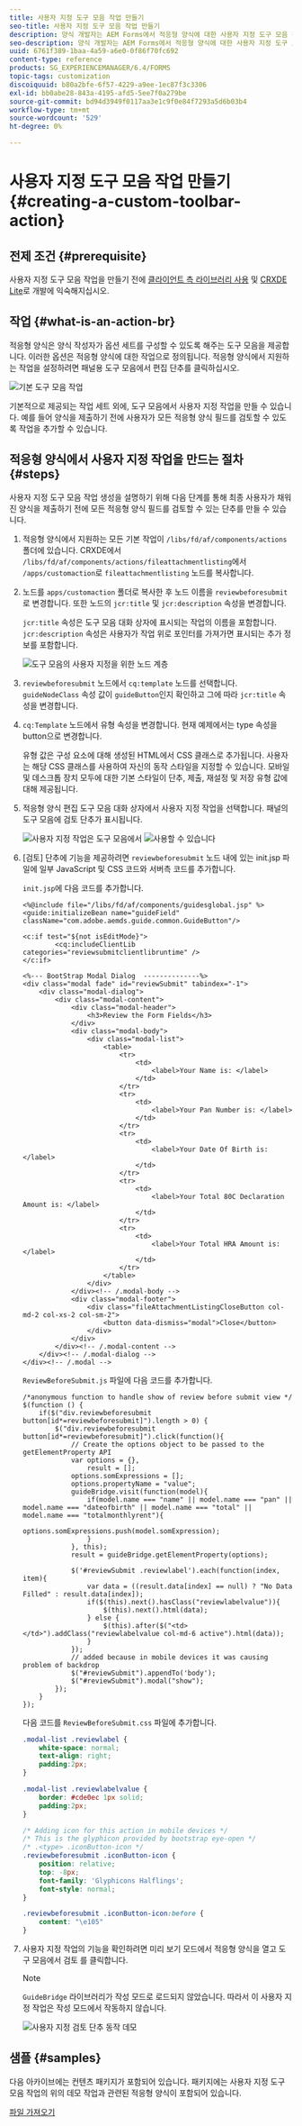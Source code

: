 ```yaml
---
title: 사용자 지정 도구 모음 작업 만들기
seo-title: 사용자 지정 도구 모음 작업 만들기
description: 양식 개발자는 AEM Forms에서 적응형 양식에 대한 사용자 지정 도구 모음 작업을 만들 수 있습니다. 작성자가 사용자 지정 작업을 사용하면 최종 사용자에게 더 많은 워크플로우와 옵션을 제공할 수 있습니다.
seo-description: 양식 개발자는 AEM Forms에서 적응형 양식에 대한 사용자 지정 도구 모음 작업을 만들 수 있습니다. 작성자가 사용자 지정 작업을 사용하면 최종 사용자에게 더 많은 워크플로우와 옵션을 제공할 수 있습니다.
uuid: 6761f389-1baa-4a59-a6e0-0f86f70fc692
content-type: reference
products: SG_EXPERIENCEMANAGER/6.4/FORMS
topic-tags: customization
discoiquuid: b80a2bfe-6f57-4229-a9ee-1ec87f3c3306
exl-id: bb0abe28-843a-4195-afd5-5ee7f0a279be
source-git-commit: bd94d3949f0117aa3e1c9f0e84f7293a5d6b03b4
workflow-type: tm+mt
source-wordcount: '529'
ht-degree: 0%

---
```


# 사용자 지정 도구 모음 작업 만들기 {#creating-a-custom-toolbar-action}

## 전제 조건 {#prerequisite}

사용자 지정 도구 모음 작업을 만들기 전에 [클라이언트 측 라이브러리 사용](/help/sites-developing/clientlibs.md) 및 [CRXDE Lite](/help/sites-developing/developing-with-crxde-lite.md)로 개발에 익숙해지십시오.

## 작업 {#what-is-an-action-br}

적응형 양식은 양식 작성자가 옵션 세트를 구성할 수 있도록 해주는 도구 모음을 제공합니다. 이러한 옵션은 적응형 양식에 대한 작업으로 정의됩니다. 적응형 양식에서 지원하는 작업을 설정하려면 패널용 도구 모음에서 편집 단추를 클릭하십시오.

![기본 도구 모음 작업](assets/default_toolbar_actions.png)

기본적으로 제공되는 작업 세트 외에, 도구 모음에서 사용자 지정 작업을 만들 수 있습니다. 예를 들어 양식을 제출하기 전에 사용자가 모든 적응형 양식 필드를 검토할 수 있도록 작업을 추가할 수 있습니다.

## 적응형 양식에서 사용자 지정 작업을 만드는 절차 {#steps}

사용자 지정 도구 모음 작업 생성을 설명하기 위해 다음 단계를 통해 최종 사용자가 채워진 양식을 제출하기 전에 모든 적응형 양식 필드를 검토할 수 있는 단추를 만들 수 있습니다.

1. 적응형 양식에서 지원하는 모든 기본 작업이 `/libs/fd/af/components/actions` 폴더에 있습니다. CRXDE에서 `/libs/fd/af/components/actions/fileattachmentlisting`에서 `/apps/customaction`로 `fileattachmentlisting` 노드를 복사합니다.

1. 노드를 `apps/customaction` 폴더로 복사한 후 노드 이름을 `reviewbeforesubmit`로 변경합니다. 또한 노드의 `jcr:title` 및 `jcr:description` 속성을 변경합니다.

   `jcr:title` 속성은 도구 모음 대화 상자에 표시되는 작업의 이름을 포함합니다. `jcr:description` 속성은 사용자가 작업 위로 포인터를 가져가면 표시되는 추가 정보를 포함합니다.

   ![도구 모음의 사용자 지정을 위한 노드 계층](assets/action3.png)

1. `reviewbeforesubmit` 노드에서 `cq:template` 노드를 선택합니다. `guideNodeClass` 속성 값이 `guideButton`인지 확인하고 그에 따라 `jcr:title` 속성을 변경합니다.
1. `cq:Template` 노드에서 유형 속성을 변경합니다. 현재 예제에서는 type 속성을 button으로 변경합니다.

   유형 값은 구성 요소에 대해 생성된 HTML에서 CSS 클래스로 추가됩니다. 사용자는 해당 CSS 클래스를 사용하여 자신의 동작 스타일을 지정할 수 있습니다. 모바일 및 데스크톱 장치 모두에 대한 기본 스타일이 단추, 제출, 재설정 및 저장 유형 값에 대해 제공됩니다.

1. 적응형 양식 편집 도구 모음 대화 상자에서 사용자 지정 작업을 선택합니다. 패널의 도구 모음에 검토 단추가 표시됩니다.

   ![사용자 지정 작업은 도구 모음에서 ](assets/custom_action_available_in_toolbar.png) ![사용할 수 있습니다](assets/action7.png)

1. [검토] 단추에 기능을 제공하려면 `reviewbeforesubmit` 노드 내에 있는 init.jsp 파일에 일부 JavaScript 및 CSS 코드와 서버측 코드를 추가합니다.

   `init.jsp`에 다음 코드를 추가합니다.

   ```
   <%@include file="/libs/fd/af/components/guidesglobal.jsp" %>
   <guide:initializeBean name="guideField" className="com.adobe.aemds.guide.common.GuideButton"/>
   
   <c:if test="${not isEditMode}">
           <cq:includeClientLib categories="reviewsubmitclientlibruntime" />
   </c:if>
   
   <%--- BootStrap Modal Dialog  --------------%>
   <div class="modal fade" id="reviewSubmit" tabindex="-1">
       <div class="modal-dialog">
           <div class="modal-content">
               <div class="modal-header">
                   <h3>Review the Form Fields</h3>
               </div>
               <div class="modal-body">
                   <div class="modal-list">
                       <table>
                           <tr>
                               <td>
                                   <label>Your Name is: </label>
                               </td>
                           </tr>
                           <tr>
                               <td>
                                   <label>Your Pan Number is: </label>
                               </td>
                           </tr>
                           <tr>
                               <td>
                                   <label>Your Date Of Birth is: </label>
                               </td>
                           </tr>
                           <tr>
                               <td>
                                   <label>Your Total 80C Declaration Amount is: </label>
                               </td>
                           </tr>
                           <tr>
                               <td>
                                   <label>Your Total HRA Amount is: </label>
                               </td>
                           </tr>
                       </table>
                   </div>
               </div><!-- /.modal-body -->
               <div class="modal-footer">
                   <div class="fileAttachmentListingCloseButton col-md-2 col-xs-2 col-sm-2">
                       <button data-dismiss="modal">Close</button>
                   </div>
               </div>
           </div><!-- /.modal-content -->
       </div><!-- /.modal-dialog -->
   </div><!-- /.modal -->
   ```

   `ReviewBeforeSubmit.js` 파일에 다음 코드를 추가합니다.

   ```
   /*anonymous function to handle show of review before submit view */
   $(function () {
       if($("div.reviewbeforesubmit button[id*=reviewbeforesubmit]").length > 0) {
           $("div.reviewbeforesubmit button[id*=reviewbeforesubmit]").click(function(){
               // Create the options object to be passed to the getElementProperty API
               var options = {},
                   result = [];
               options.somExpressions = [];
               options.propertyName = "value";
               guideBridge.visit(function(model){
                   if(model.name === "name" || model.name === "pan" || model.name === "dateofbirth" || model.name === "total" || model.name === "totalmonthlyrent"){
                           options.somExpressions.push(model.somExpression);
                   }
               }, this);
               result = guideBridge.getElementProperty(options);
   
               $('#reviewSubmit .reviewlabel').each(function(index, item){
                   var data = ((result.data[index] == null) ? "No Data Filled" : result.data[index]);
                   if($(this).next().hasClass("reviewlabelvalue")){
                       $(this).next().html(data);
                   } else {
                       $(this).after($("<td></td>").addClass("reviewlabelvalue col-md-6 active").html(data));
                   }
               });
               // added because in mobile devices it was causing problem of backdrop
               $("#reviewSubmit").appendTo('body');
               $("#reviewSubmit").modal("show");
           });
       }
   });
   ```

   다음 코드를 `ReviewBeforeSubmit.css` 파일에 추가합니다.

   ```css
   .modal-list .reviewlabel {
       white-space: normal;
       text-align: right;
       padding:2px;
   }
   
   .modal-list .reviewlabelvalue {
       border: #cde0ec 1px solid;
       padding:2px;
   }
   
   /* Adding icon for this action in mobile devices */
   /* This is the glyphicon provided by bootstrap eye-open */
   /* .<type> .iconButton-icon */
   .reviewbeforesubmit .iconButton-icon {
       position: relative;
       top: -8px;
       font-family: 'Glyphicons Halflings';
       font-style: normal;
   }
   
   .reviewbeforesubmit .iconButton-icon:before {
       content: "\e105"
   }
   ```

1. 사용자 지정 작업의 기능을 확인하려면 미리 보기 모드에서 적응형 양식을 열고 도구 모음에서 검토 를 클릭합니다.

   >[!NOTE]
   >
   >`GuideBridge` 라이브러리가 작성 모드로 로드되지 않았습니다. 따라서 이 사용자 지정 작업은 작성 모드에서 작동하지 않습니다.

   ![사용자 지정 검토 단추 동작 데모](assets/action9.png)

## 샘플 {#samples}

다음 아카이브에는 컨텐츠 패키지가 포함되어 있습니다. 패키지에는 사용자 지정 도구 모음 작업의 위의 데모 작업과 관련된 적응형 양식이 포함되어 있습니다.

[파일 가져오기](assets/customtoolbaractiondemo.zip)
